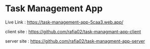# Task Management App

Live Link : https://task-management-app-5caa3.web.app/

client site : https://github.com/rafia02/task-managmant-app-client

server site : https://github.com/rafia02/task-managment-app-server

